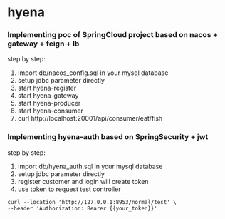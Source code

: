 # hyena


### Implementing poc of SpringCloud project based on nacos + gateway + feign + lb

step by step:
1. import db/nacos_config.sql in your mysql database
2. setup jdbc parameter directly
3. start hyena-register
4. start hyena-gateway
5. start hyena-producer
6. start hyena-consumer
7. curl http://localhost:20001/api/consumer/eat/fish


### Implementing hyena-auth based on SpringSecurity + jwt

step by step:
1. import db/hyena_auth.sql in your mysql database
2. setup jdbc parameter directly
3. register customer and login will create token
4. use token to request test controller

```
curl --location 'http://127.0.0.1:8953/normal/test' \
--header 'Authorization: Bearer {{your_token}}'
```